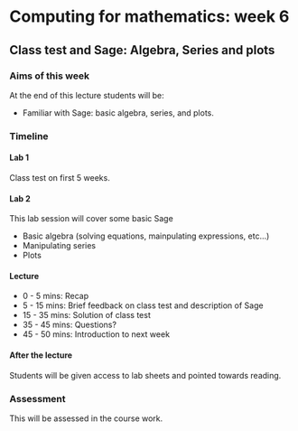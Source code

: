 # Computing for mathematics: week 6
## Class test and Sage: Algebra, Series and plots

### Aims of this week

At the end of this lecture students will be:

- Familiar with Sage: basic algebra, series, and plots.

### Timeline

#### Lab 1

Class test on first 5 weeks.

#### Lab 2

This lab session will cover some basic Sage

- Basic algebra (solving equations, mainpulating expressions, etc...)
- Manipulating series
- Plots

#### Lecture

- 0 - 5 mins: Recap
- 5 - 15 mins: Brief feedback on class test and description of Sage
- 15 - 35 mins: Solution of class test
- 35 - 45 mins: Questions?
- 45 - 50 mins: Introduction to next week

#### After the lecture

Students will be given access to lab sheets and pointed towards reading.

### Assessment

This will be assessed in the course work.

